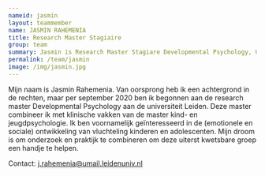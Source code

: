 ```yaml
---
nameid: jasmin
layout: teammember
name: JASMIN RAHEMENIA
title: Research Master Stagiaire
group: team
summary: Jasmin is Research Master Stagiare Developmental Psychology, Universiteit Leiden
permalink: /team/jasmin
image: /img/jasmin.jpg
---
```


Mijn naam is Jasmin Rahemenia. Van oorsprong heb ik een achtergrond in de rechten, maar per september 2020 ben ik begonnen aan de research master Developmental Psychology aan de universiteit Leiden. Deze master combineer ik met klinische vakken van de master kind- en jeugdpsychologie. Ik ben voornamelijk geïnteresseerd in de (emotionele en sociale) ontwikkeling van vluchteling kinderen en adolescenten. Mijn droom is om onderzoek en praktijk te combineren om deze uiterst kwetsbare groep een handje te helpen. 

Contact: j.rahemenia@umail.leidenuniv.nl
